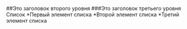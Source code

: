 ##Это заголовок второго уровня
###Это заголовок третьего уровня
Список
*Первый элемент списка
*Второй элемент списка
*Третий элемент списка
